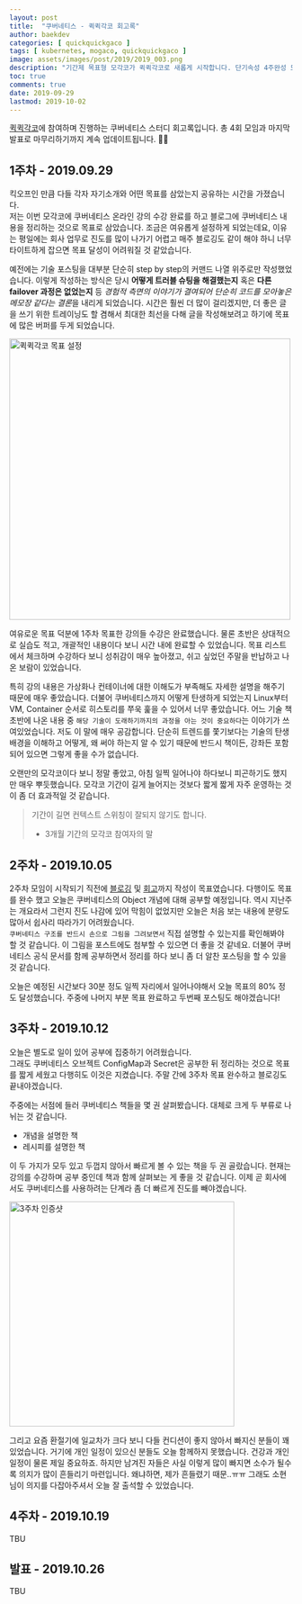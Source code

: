```yaml
---
layout: post
title:  "쿠버네티스 - 퀵퀵각코 회고록"
author: baekdev
categories: [ quickquickgaco ]
tags: [ kubernetes, mogaco, quickquickgaco ]
image: assets/images/post/2019/2019_003.png
description: "기간제 목표형 모각코가 퀵퀵각코로 새롭게 시작합니다. 단기속성 4주완성 모각코를 하면서 제가 세운 쿠버네티스 기초 정복을 목표로 매주 개발 일지를 회고록 형태로 남깁니다. 총 4회 모임에 마지막 발표까지 이 회고록은 계속 업데이트 됩니다."
toc: true
comments: true   
date: 2019-09-29 
lastmod: 2019-10-02
---  
```



[퀵퀵각코](https://www.notion.so/baekdev/4-0a3e47e8583e4019b5215a1ec83d5a1a)에 참여하며 진행하는 쿠버네티스 스터디 회고록입니다. 총 4회 모임과 마지막 발표로 마무리하기까지 계속 업데이트됩니다. ✍🏻  


## 1주차 - 2019.09.29  
킥오프인 만큼 다들 각자 자기소개와 어떤 목표를 삼았는지 공유하는 시간을 가졌습니다.  
저는 이번 모각코에 쿠버네티스 온라인 강의 수강 완료를 하고 블로그에 쿠버네티스 내용을 정리하는 것으로 목표로 삼았습니다. 조금은 여유롭게 설정하게 되었는데요, 이유는 평일에는 회사 업무로 진도를 많이 나가기 어렵고 매주 블로깅도 같이 해야 하니 너무 타이트하게 잡으면 목표 달성이 어려워질 것 같았습니다.  

예전에는 기술 포스팅을 대부분 단순히 step by step의 커맨드 나열 위주로만 작성했었습니다. 이렇게 작성하는 방식은 당시 **어떻게 트러블 슈팅을 해결했는지** 혹은 **다른 failover 과정은 없었는지** 등 *경험적 측면의 이야기가 결여되어 단순히 코드를 모아놓은 메모장 같다는 결론*을 내리게 되었습니다. 시간은 훨씬 더 많이 걸리겠지만, 더 좋은 글을 쓰기 위한 트레이닝도 할 겸해서 최대한 최선을 다해 글을 작성해보려고 하기에 목표에 많은 버퍼를 두게 되었습니다.  

<img src="{{site.baseurl}}/{{site.assetsurl}}/images/post/2019/2019_003_001.png" alt="퀵퀵각코 목표 설정" style="height:500px;">
  
여유로운 목표 덕분에 1주차 목표한 강의들 수강은 완료했습니다. 물론 초반은 상대적으로 실습도 적고, 개괄적인 내용이다 보니 시간 내에 완료할 수 있었습니다. 목표 리스트에서 체크하며 수강하다 보니 성취감이 매우 높아졌고, 쉬고 싶었던 주말을 반납하고 나온 보람이 있었습니다.  

특히 강의 내용은 가상화나 컨테이너에 대한 이해도가 부족해도 자세한 설명을 해주기 때문에 매우 좋았습니다. 더불어 쿠버네티스까지 어떻게 탄생하게 되었는지 Linux부터 VM, Container 순서로 히스토리를 쭈욱 훑을 수 있어서 너무 좋았습니다. 어느 기술 책 초반에 나온 내용 중 `해당 기술이 도래하기까지의 과정을 아는 것이 중요하다`는 이야기가 쓰여있었습니다. 저도 이 말에 매우 공감합니다. 단순히 트렌드를 쫓기보다는 기술의 탄생 배경을 이해하고 어떻게, 왜 써야 하는지 알 수 있기 때문에 반드시 책이든, 강좌든 포함되어 있으면 그렇게 좋을 수가 없습니다.  

오랜만의 모각코이다 보니 정말 좋았고, 아침 일찍 일어나야 하다보니 피곤하기도 했지만 매우 뿌듯했습니다. 모각코 기간이 길게 늘어지는 것보다 짧게 짧게 자주 운영하는 것이 좀 더 효과적일 것 같습니다.  

> 기간이 길면 컨텍스트 스위칭이 잘되지 않기도 합니다. 
> - 3개월 기간의 모각코 참여자의 말  


## 2주차 - 2019.10.05  
2주차 모임이 시작되기 직전에 [블로깅]({{site.url}}{{site.baseurl}}/post/5) 및 [회고]({{site.url}}{{site.baseurl}}/post/3)까지 작성이 목표였습니다. 다행이도 목표를 완수 했고 오늘은 쿠버네티스의 Object 개념에 대해 공부할 예정입니다. 역시 지난주는 개요라서 그런지 진도 나감에 있어 막힘이 없었지만 오늘은 처음 보는 내용에 분량도 많아서 쉽사리 따라가기 어려웠습니다.  
`쿠버네티스 구조를 반드시 손으로 그림을 그려보면서` 직접 설명할 수 있는지를 확인해봐야 할 것 같습니다. 이 그림을 포스트에도 첨부할 수 있으면 더 좋을 것 같네요. 더불어 쿠버네티스 공식 문서를 함께 공부하면서 정리를 하다 보니 좀 더 알찬 포스팅을 할 수 있을 것 같습니다.  

오늘은 예정된 시간보다 30분 정도 일찍 자리에서 일어나야해서 오늘 목표의 80% 정도 달성했습니다. 주중에 나머지 부분 목표 완료하고 두번째 포스팅도 해야겠습니다!  


## 3주차 - 2019.10.12   

오늘은 별도로 일이 있어 공부에 집중하기 어려웠습니다.  
그래도 쿠버네티스 오브젝트 ConfigMap과 Secret은 공부한 뒤 정리하는 것으로 목표를 짧게 세웠고 다행히도 이것은 지켰습니다. 주말 간에 3주차 목표 완수하고 블로깅도 끝내야겠습니다.  

주중에는 서점에 들러 쿠버네티스 책들을 몇 권 살펴봤습니다. 대체로 크게 두 부류로 나뉘는 것 같습니다.  
- 개념을 설명한 책  
- 레시피를 설명한 책  

이 두 가지가 모두 있고 두껍지 않아서 빠르게 볼 수 있는 책을 두 권 골랐습니다. 현재는 강의를 수강하며 공부 중인데 책과 함께 살펴보는 게 좋을 것 같습니다. 이제 곧 회사에서도 쿠버네티스를 사용하려는 단계라 좀 더 빠르게 진도를 빼야겠습니다.  

<img src="{{site.baseurl}}/{{site.assetsurl}}/images/post/2019/2019_003_002.jpg" alt="3주차 인증샷" style="height:400px;">  

그리고 요즘 환절기에 일교차가 크다 보니 다들 컨디션이 좋지 않아서 빠지신 분들이 꽤 있었습니다. 거기에 개인 일정이 있으신 분들도 오늘 함께하지 못했습니다. 건강과 개인 일정이 물론 제일 중요하죠. 하지만 남겨진 자들은 사실 이렇게 많이 빠지면 소수가 될수록 의지가 많이 흔들리기 마련입니다. 왜냐하면, 제가 흔들렸기 때문..ㅠㅠ 그래도 소현님이 의지를 다잡아주셔서 오늘 잘 출석할 수 있었습니다.  


## 4주차 - 2019.10.19  
TBU  

## 발표 - 2019.10.26   
TBU  

